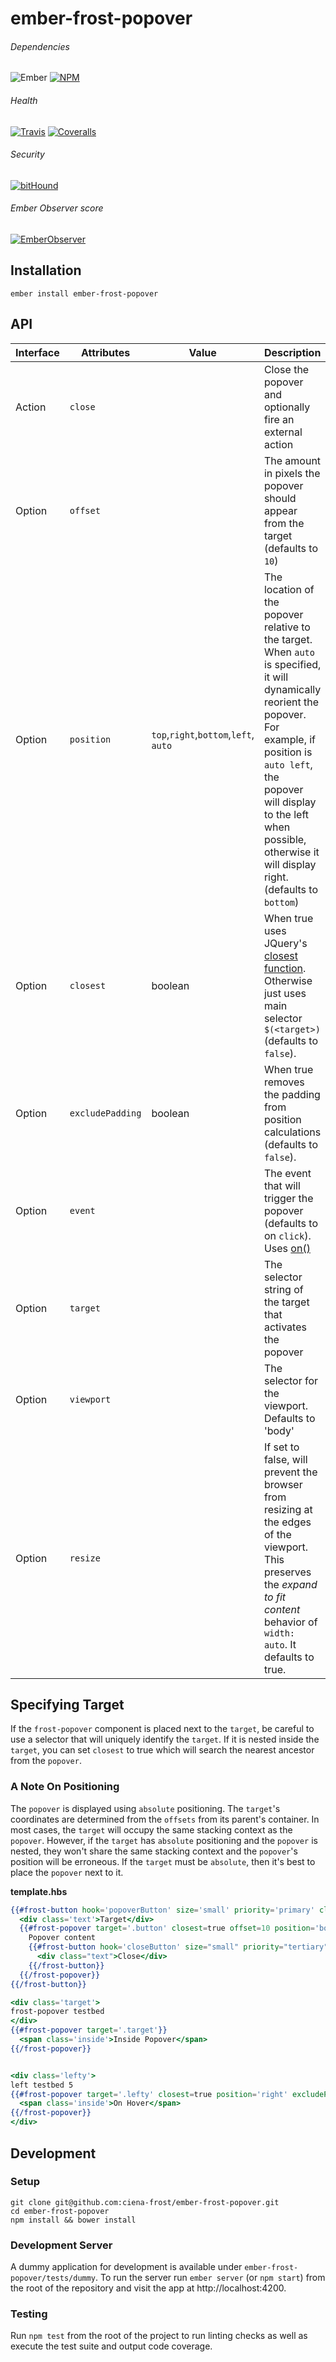 [ci-img]: https://img.shields.io/travis/ciena-frost/ember-frost-popover.svg "Travis CI Build Status"
[ci-url]: https://travis-ci.org/ciena-frost/ember-frost-popover

[cov-img]: https://img.shields.io/coveralls/ciena-frost/ember-frost-popover.svg "Coveralls Code Coverage"
[cov-url]: https://coveralls.io/github/ciena-frost/ember-frost-popover

[npm-img]: https://img.shields.io/npm/v/ember-frost-popover.svg "NPM Version"
[npm-url]: https://www.npmjs.com/package/ember-frost-popover

[ember-observer-badge]: http://emberobserver.com/badges/ember-frost-popover.svg "Ember Observer score"
[ember-observer-badge-url]: http://emberobserver.com/addons/ember-frost-popover

[ember-img]: https://img.shields.io/badge/ember-2.3+-orange.svg "Ember 2.3+"

[bithound-img]: https://www.bithound.io/github/ciena-frost/ember-frost-popover/badges/score.svg "bitHound"
[bithound-url]: https://www.bithound.io/github/ciena-frost/ember-frost-popover


# ember-frost-popover

###### Dependencies

![Ember][ember-img]
[![NPM][npm-img]][npm-url]

###### Health

[![Travis][ci-img]][ci-url]
[![Coveralls][cov-img]][cov-url]

###### Security

[![bitHound][bithound-img]][bithound-url]

###### Ember Observer score
[![EmberObserver][ember-observer-badge]][ember-observer-badge-url]


## Installation
```
ember install ember-frost-popover
```

## API

| Interface | Attributes | Value | Description |
| ----------| ---------- | ----- | ----------- |
| Action | `close` | | Close the popover and optionally fire an external action |
| Option | `offset` | | The amount in pixels the popover should appear from the target (defaults to `10`) |
| Option | `position` | `top`,`right`,`bottom`,`left`, `auto`| The location of the popover relative to the target. When `auto` is specified, it will dynamically reorient the popover. For example, if position is `auto left`, the popover will display to the left when possible, otherwise it will display right. (defaults to `bottom`) |
| Option | `closest` | boolean  | When true uses JQuery's [closest function](https://api.jquery.com/closest/). Otherwise just uses main selector `$(<target>)` (defaults to `false`).  |
| Option | `excludePadding` | boolean  | When true removes the padding from position calculations (defaults to `false`).|
| Option | `event` |  | The event that will trigger the popover (defaults to on `click`). Uses [on()](http://api.jquery.com/on/)|
| Option | `target` |  | The selector string of the target that activates the popover |
| Option | `viewport`| | The selector for the viewport. Defaults to 'body' |
| Option | `resize` | | If set to false, will prevent the browser from resizing at the edges of the viewport. This preserves the *expand to fit content* behavior of `width: auto`. It defaults to true. |

## Specifying Target

If the `frost-popover` component is placed next to the `target`, be careful to use a selector that will uniquely
identify the `target`. If it is nested inside the `target`, you can set `closest` to true which will search the
nearest ancestor from the `popover`.

### A Note On Positioning

The `popover` is displayed using `absolute` positioning. The `target`'s coordinates are determined from the `offsets`
from its parent's container. In most cases, the `target` will occupy the same stacking context as the `popover`.
However, if the `target` has `absolute` positioning and the `popover` is nested, they won't share the same stacking
context and the `popover`'s position will be erroneous. If the `target` must be `absolute`, then it's best to place
the `popover` next to it.

**template.hbs**

```hbs
{{#frost-button hook='popoverButton' size='small' priority='primary' class='button'}}
  <div class='text'>Target</div>
  {{#frost-popover target='.button' closest=true offset=10 position='bottom' as |close|}}
    Popover content
    {{#frost-button hook='closeButton' size="small" priority="tertiary" onClick=(action close)}}
      <div class="text">Close</div>
    {{/frost-button}}
  {{/frost-popover}}
{{/frost-button}}

<div class='target'>
frost-popover testbed
</div>
{{#frost-popover target='.target'}}
  <span class='inside'>Inside Popover</span>
{{/frost-popover}}


<div class='lefty'>
left testbed 5
{{#frost-popover target='.lefty' closest=true position='right' excludePadding=true event='mouseenter mouseleave'}}
  <span class='inside'>On Hover</span>
{{/frost-popover}}
</div>
```

## Development
### Setup
```
git clone git@github.com:ciena-frost/ember-frost-popover.git
cd ember-frost-popover
npm install && bower install
```

### Development Server
A dummy application for development is available under `ember-frost-popover/tests/dummy`.
To run the server run `ember server` (or `npm start`) from the root of the repository and
visit the app at http://localhost:4200.

### Testing
Run `npm test` from the root of the project to run linting checks as well as execute the test suite
and output code coverage.
